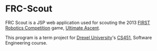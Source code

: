 FRC-Scout
=========

FRC Scout is a JSP web application used for scouting the 2013 [FIRST Robotics Competition](http://www.usfirst.org/roboticsprograms/frc) game, [Ultimate Ascent](http://youtu.be/wa5MGEZNrf0).

This program is a term project for [Drexel University](http://drexel.edu/)'s [CS451](https://www.cs.drexel.edu/~yfcai/CS451.html), Software Engineering course.
